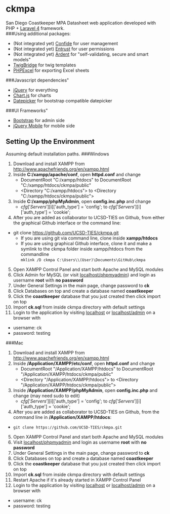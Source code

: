 ckmpa
===============
San Diego Coastkeeper MPA Datasheet web application developed with PHP + [Laravel 4](http://laravel.com/) framework.  
###Using additional packages:
  - (Not integrated yet) [Confide](https://github.com/Zizaco/confide) for user management
  - (Not integrated yet) [Entrust](https://github.com/Zizaco/entrust) for user permissions
  - (Not integrated yet) [Ardent](https://github.com/Zizaco/entrust) for "self-validating, secure and smart models" 
  - [TwigBridge](https://github.com/laravelbook/ardent) for twig templates
  - [PHPExcel](http://phpexcel.codeplex.com/) for exporting Excel sheets

###Javascript dependencies"
  - [jQuery](http://jquery.com/) for everything
  - [Chart.js](http://www.chartjs.org/) for charts
  - [Datepicker](https://github.com/eternicode/bootstrap-datepicker) for bootstrap compatible datepicker

###UI Frameworks"
  - [Bootstrap](http://getbootstrap.com/) for admin side
  - [jQuery Mobile](http://jquerymobile.com/) for mobile side

Setting Up the Environment
------
Assuming default installation paths.
###Windows
1. Download and install XAMPP from http://www.apachefriends.org/en/xampp.html
2. Inside **C:/xampp/apache/conf**, open **httpd.conf** and change
    - DocumentRoot "C:/xampp/htdocs" to DocumentRoot "C:/xampp/htdocs/ckmpa/public"
    - &lt;Directory "C:/xampp/htdocs"&gt; to &lt;Directory "C:/xampp/htdocs/ckmpa/public"&gt;
3. Inside **C:/xampp/phpMyAdmin**, open **config.inc.php** and change
    - $cfg['Servers'][$i]['auth_type'] = 'config'; to $cfg['Servers'][$i]['auth_type'] = 'cookie';
4. After you are added as collaborator to UCSD-TIES on Github, from either the graphical Github interface or the command line:
  - git clone https://github.com/UCSD-TIES/ckmpa.git 
      - If you are using git via command line, clone inside **xampp/htdocs** 
      - If you are using graphical Github interface, clone it and make a symlink to the ckmpa folder inside xampp/htdocs from the commandline  
`mklink /D ckmpa C:\Users\\(User)\Documents\GitHub\ckmpa`
5. Open XAMPP Control Panel and start both Apache and MySQL modules
6. Click Admin for MySQL (or visit [localhost/phpmyadmin](http://localhost/phpmyadmin/)) and login as username **root** with **no password** 
7. Under General Settings in the main page, change password to **ck**
8. Click Databases on top and create a database named **coastkeeper** 
9. Click the **coastkeeper** database that you just created then click import on top 
10. Import **ck.sql** from inside ckmpa directory with default settings
11. Login to the application by visiting [localhost](http://localhost) or [localhost/admin](http://localhost/admin) on a browser with 
  -  username: ck 
  -  password: testing

###Mac  
1. Download and install XAMPP from http://www.apachefriends.org/en/xampp.html
2. Inside **/Application/XAMPP/etc/conf**, open **httpd.conf** and change
    - DocumentRoot "/Application/XAMPP/htdocs" to DocumentRoot "/Application/XAMPP/htdocs/ckmpa/public"
    - &lt;Directory "/Application/XAMPP/htdocs"&gt; to &lt;Directory "/Application/XAMPP/htdocs/ckmpa/public"&gt;
3. Inside **/Application/XAMPP/phpMyAdmin**, open **config.inc.php** and change (may need sudo to edit)
    - $cfg['Servers'][$i]['auth_type'] = 'config'; to $cfg['Servers'][$i]['auth_type'] = 'cookie';
4. After you are added as collaborator to UCSD-TIES on Github, from the command line in **/Application/XAMPP/htdocs**:
  - `git clone https://github.com/UCSD-TIES/ckmpa.git`
5. Open XAMPP Control Panel and start both Apache and MySQL modules
6. Visit [localhost/phpmyadmin](http://localhost/phpmyadmin/) and login as username **root** with **no password** 
7. Under General Settings in the main page, change password to **ck**
8. Click Databases on top and create a database named **coastkeeper** 
9. Click the **coastkeeper** database that you just created then click import on top 
10. Import **ck.sql** from inside ckmpa directory with default settings
11. Restart Apache if it's already started in XAMPP Control Panel
12. Login to the application by visiting [localhost](http://localhost) or [localhost/admin](http://localhost/admin) on a browser with 
  -  username: ck 
  -  password: testing

